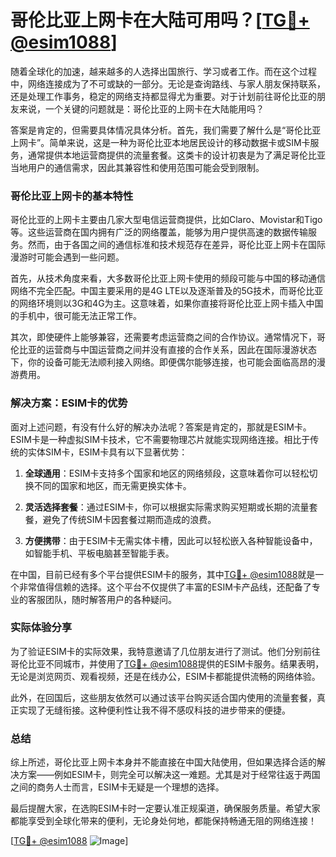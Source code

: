 # 哥伦比亚上网卡在大陆可用吗？[[TG💪+ @esim1088](https://t.me/s/esim1088)]

随着全球化的加速，越来越多的人选择出国旅行、学习或者工作。而在这个过程中，网络连接成为了不可或缺的一部分。无论是查询路线、与家人朋友保持联系，还是处理工作事务，稳定的网络支持都显得尤为重要。对于计划前往哥伦比亚的朋友来说，一个关键的问题就是：哥伦比亚的上网卡在大陆能用吗？

答案是肯定的，但需要具体情况具体分析。首先，我们需要了解什么是“哥伦比亚上网卡”。简单来说，这是一种为哥伦比亚本地居民设计的移动数据卡或SIM卡服务，通常提供本地运营商提供的流量套餐。这类卡的设计初衷是为了满足哥伦比亚当地用户的通信需求，因此其兼容性和使用范围可能会受到限制。

### 哥伦比亚上网卡的基本特性

哥伦比亚的上网卡主要由几家大型电信运营商提供，比如Claro、Movistar和Tigo等。这些运营商在国内拥有广泛的网络覆盖，能够为用户提供高速的数据传输服务。然而，由于各国之间的通信标准和技术规范存在差异，哥伦比亚上网卡在国际漫游时可能会遇到一些问题。

首先，从技术角度来看，大多数哥伦比亚上网卡使用的频段可能与中国的移动通信网络不完全匹配。中国主要采用的是4G LTE以及逐渐普及的5G技术，而哥伦比亚的网络环境则以3G和4G为主。这意味着，如果你直接将哥伦比亚上网卡插入中国的手机中，很可能无法正常工作。

其次，即使硬件上能够兼容，还需要考虑运营商之间的合作协议。通常情况下，哥伦比亚的运营商与中国运营商之间并没有直接的合作关系，因此在国际漫游状态下，你的设备可能无法顺利接入网络。即便偶尔能够连接，也可能会面临高昂的漫游费用。

### 解决方案：ESIM卡的优势

面对上述问题，有没有什么好的解决办法呢？答案是肯定的，那就是ESIM卡。ESIM卡是一种虚拟SIM卡技术，它不需要物理芯片就能实现网络连接。相比于传统的实体SIM卡，ESIM卡具有以下显著优势：

1. **全球通用**：ESIM卡支持多个国家和地区的网络频段，这意味着你可以轻松切换不同的国家和地区，而无需更换实体卡。
   
2. **灵活选择套餐**：通过ESIM卡，你可以根据实际需求购买短期或长期的流量套餐，避免了传统SIM卡因套餐过期而造成的浪费。

3. **方便携带**：由于ESIM卡无需实体卡槽，因此可以轻松嵌入各种智能设备中，如智能手机、平板电脑甚至智能手表。

在中国，目前已经有多个平台提供ESIM卡的服务，其中[TG💪+ @esim1088](https://t.me/s/esim1088)就是一个非常值得信赖的选择。这个平台不仅提供了丰富的ESIM卡产品线，还配备了专业的客服团队，随时解答用户的各种疑问。

### 实际体验分享

为了验证ESIM卡的实际效果，我特意邀请了几位朋友进行了测试。他们分别前往哥伦比亚不同城市，并使用了[TG💪+ @esim1088](https://t.me/s/esim1088)提供的ESIM卡服务。结果表明，无论是浏览网页、观看视频，还是在线办公，ESIM卡都能提供流畅的网络体验。

此外，在回国后，这些朋友依然可以通过该平台购买适合国内使用的流量套餐，真正实现了无缝衔接。这种便利性让我不得不感叹科技的进步带来的便捷。

### 总结

综上所述，哥伦比亚上网卡本身并不能直接在中国大陆使用，但如果选择合适的解决方案——例如ESIM卡，则完全可以解决这一难题。尤其是对于经常往返于两国之间的商务人士而言，ESIM卡无疑是一个理想的选择。

最后提醒大家，在选购ESIM卡时一定要认准正规渠道，确保服务质量。希望大家都能享受到全球化带来的便利，无论身处何地，都能保持畅通无阻的网络连接！

[[TG💪+ @esim1088](https://t.me/s/esim1088) ![Image](https://i.postimg.cc/4NQfJmqS/Snipaste-2025-05-13-00-14-12.png)]